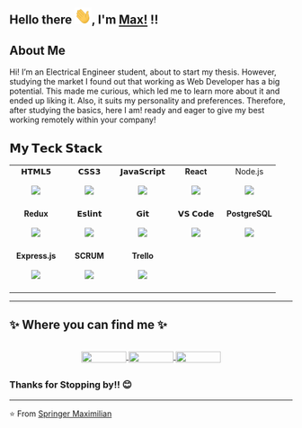 ## Hello there <img src="https://raw.githubusercontent.com/parth-27/parth-27/master/Hi.gif" width="30px">, I'm [Max!](https://github.com/Hecatonquir) !! 

## About Me

Hi! I’m an Electrical Engineer student, about to start my thesis. However, studying the market I found out that working as Web Developer has a big potential. This made me curious, which led me to learn more about it and ended up liking it. Also, it suits my personality and preferences. Therefore, after studying the basics, here I am! ready and eager to give my best working remotely within your company!

## 𝗠𝘆 𝗧𝗲𝗰𝗸 𝗦𝘁𝗮𝗰𝗸

<table align="center" >
  <tbody  justify="center">
    <tr valign="top">
      <td width="20%" align="center">
        <span>𝗛𝗧𝗠𝗟𝟱</span><br><br>
        <img height="64px" src="https://cdn.svgporn.com/logos/html-5.svg">
        <br><br>
      </td>
      <td width="20%" align="center">
        <span>𝗖𝗦𝗦𝟯</span><br><br>
        <img height="64px" src="https://cdn.svgporn.com/logos/css-3.svg">
        <br><br>
      </td>
      <td width="20%" align="center">
        <span>𝗝𝗮𝘃𝗮𝗦𝗰𝗿𝗶𝗽𝘁</span><br><br>
        <img height="64px" src="https://cdn.svgporn.com/logos/javascript.svg">
        <br><br>
      </td>
      <td width="20%" align="center">
        <span><strong>React</strong></span><br><br>
        <img height="64px" src="https://cdn4.iconfinder.com/data/icons/logos-3/600/React.js_logo-512.png">
        <br><br>
      </td>
       <td width="20%" align="center">
        <span>Node.js</span><br><br>
        <img height="64px" src="https://upload.wikimedia.org/wikipedia/commons/thumb/d/d9/Node.js_logo.svg/2560px-Node.js_logo.svg.png">
        <br><br>
      </td>
    </tr>
    <tr valign="top">
      <td width="20%" align="center">
        <span><strong>Redux</strong></span><br><br>
        <img height="64px" src="https://cdn.worldvectorlogo.com/logos/redux.svg">
        <br><br>
      </td>
      <td width="20%" align="center">
        <span><strong>𝗘𝘀𝗹𝗶𝗻𝘁</strong></span><br><br>
        <img height="64px" src="https://cdn.svgporn.com/logos/eslint.svg">
        <br><br>
      </td>
      <td width="20%" align="center">
        <span>𝗚𝗶𝘁</span><br><br>
        <img height="64px" src="https://cdn.svgporn.com/logos/git-icon.svg">
        <br><br> 
      </td>
      <td width="20%" align="center">
        <span>𝗩𝗦 𝗖𝗼𝗱𝗲</span><br><br>
        <img height="64px" src="https://cdn.svgporn.com/logos/visual-studio-code.svg">
        <br><br> 
      </td>
      <td width="20%" align="center">
        <span><strong>PostgreSQL</strong></span><br><br>
        <img height="64px" src="https://www.devartisan.cl/static/media/postgreSQL.517902bf.svg">
        <br><br> 
      </td>
    </tr>
    <tr valign="top">      
      <td width="20%" align="center">
        <span><strong>Express.js</strong></span><br><br>
        <img height="64px" src="https://assets.zabbix.com/img/brands/nodejs.svg">
        <br><br> 
      </td>
      <td width="20%" align="center">
        <span><strong>SCRUM</strong></span><br><br>
        <img height="64px" src="https://geeks.ms/jorge/wp-content/uploads/sites/6/2007/05/20210927_01.png">
        <br><br> 
      </td>
      <td width="20%" align="center">
        <span><strong>Trello</strong></span><br><br>
        <img height="64px" src="https://cdn.icon-icons.com/icons2/836/PNG/512/Trello_icon-icons.com_66775.png">
        <br><br> 
      </td>
    </tr>
  </tbody>
</table>

<hr>


## ✨ Where you can find me ✨


<p align="center">
  <br/>
  <a href="https://www.linkedin.com/in/springermax-electricdeveloper/">
    <img src="https://img.shields.io/badge/LinkedIn-%230077B5.svg?&style=flat-square&logo=linkedin&logoColor=white" height="20px" width="80px" align="center" justify="center">
  </a>
  
  <a href="https://github.com/Hecatonquir">
    <img src="https://img.shields.io/badge/Github-%230A0A0A.svg?&style=flat-square&logo=Github&logoColor=white" height="20px" width="80px" align="center" justify="center">  
  </a>
  
  <a href="https://springer-portfolio.vercel.app/">
    <img src="https://encrypted-tbn0.gstatic.com/images?q=tbn:ANd9GcSKZ2S3VGLpgf6Bbwfyzefg9svz6m7WGBa9ZGKJEciMOkzK8OCXv5zh57dgo2w2EJtmKg&usqp=CAU" height="20px" width="80px" align="center" justify="center">  
    
  </a>

  <br/> 
</p>

## <h3>Thanks for Stopping by!! 😊</h3>

---
⭐️ From [Springer Maximilian](https://github.com/Hecatonquir) 
